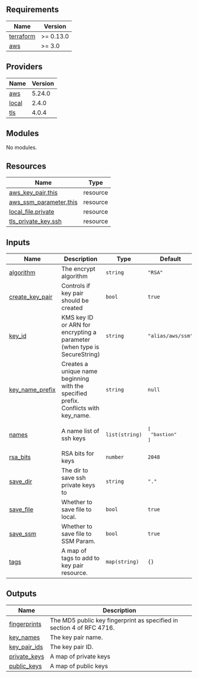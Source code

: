 ## Requirements

| Name | Version |
|------|---------|
| <a name="requirement_terraform"></a> [terraform](#requirement\_terraform) | >= 0.13.0 |
| <a name="requirement_aws"></a> [aws](#requirement\_aws) | >= 3.0 |

## Providers

| Name | Version |
|------|---------|
| <a name="provider_aws"></a> [aws](#provider\_aws) | 5.24.0 |
| <a name="provider_local"></a> [local](#provider\_local) | 2.4.0 |
| <a name="provider_tls"></a> [tls](#provider\_tls) | 4.0.4 |

## Modules

No modules.

## Resources

| Name | Type |
|------|------|
| [aws_key_pair.this](https://registry.terraform.io/providers/hashicorp/aws/latest/docs/resources/key_pair) | resource |
| [aws_ssm_parameter.this](https://registry.terraform.io/providers/hashicorp/aws/latest/docs/resources/ssm_parameter) | resource |
| [local_file.private](https://registry.terraform.io/providers/hashicorp/local/latest/docs/resources/file) | resource |
| [tls_private_key.ssh](https://registry.terraform.io/providers/hashicorp/tls/latest/docs/resources/private_key) | resource |

## Inputs

| Name | Description | Type | Default | Required |
|------|-------------|------|---------|:--------:|
| <a name="input_algorithm"></a> [algorithm](#input\_algorithm) | The encrypt algorithm | `string` | `"RSA"` | no |
| <a name="input_create_key_pair"></a> [create\_key\_pair](#input\_create\_key\_pair) | Controls if key pair should be created | `bool` | `true` | no |
| <a name="input_key_id"></a> [key\_id](#input\_key\_id) | KMS key ID or ARN for encrypting a parameter (when type is SecureString) | `string` | `"alias/aws/ssm"` | no |
| <a name="input_key_name_prefix"></a> [key\_name\_prefix](#input\_key\_name\_prefix) | Creates a unique name beginning with the specified prefix. Conflicts with key\_name. | `string` | `null` | no |
| <a name="input_names"></a> [names](#input\_names) | A name list of ssh keys | `list(string)` | <pre>[<br>  "bastion"<br>]</pre> | no |
| <a name="input_rsa_bits"></a> [rsa\_bits](#input\_rsa\_bits) | RSA bits for keys | `number` | `2048` | no |
| <a name="input_save_dir"></a> [save\_dir](#input\_save\_dir) | The dir to save ssh private keys to | `string` | `"."` | no |
| <a name="input_save_file"></a> [save\_file](#input\_save\_file) | Whether to save file to local. | `bool` | `true` | no |
| <a name="input_save_ssm"></a> [save\_ssm](#input\_save\_ssm) | Whether to save file to SSM Param. | `bool` | `true` | no |
| <a name="input_tags"></a> [tags](#input\_tags) | A map of tags to add to key pair resource. | `map(string)` | `{}` | no |

## Outputs

| Name | Description |
|------|-------------|
| <a name="output_fingerprints"></a> [fingerprints](#output\_fingerprints) | The MD5 public key fingerprint as specified in section 4 of RFC 4716. |
| <a name="output_key_names"></a> [key\_names](#output\_key\_names) | The key pair name. |
| <a name="output_key_pair_ids"></a> [key\_pair\_ids](#output\_key\_pair\_ids) | The key pair ID. |
| <a name="output_private_keys"></a> [private\_keys](#output\_private\_keys) | A map of private keys |
| <a name="output_public_keys"></a> [public\_keys](#output\_public\_keys) | A map of public keys |
